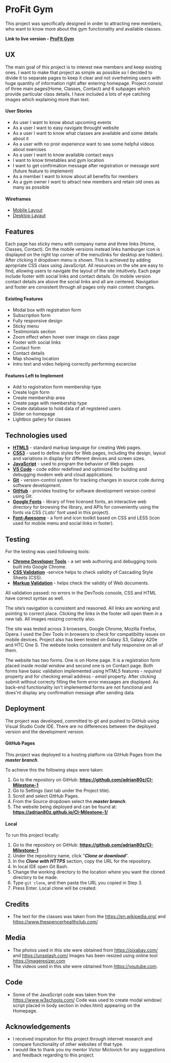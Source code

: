 # ProFit Gym

This project was specifically designed in order to attracting new members, who want to know more about the gym functionality and available classes. 

**Link to live version - [ProFit Gym](https://adrian80z.github.io/CI-Milestone-1/)**

## UX

The main goal of this project is to interest new members and keep existing ones. I want  to make that project as simple as possible so I decided to divide it to separate pages to keep it clear and not overhelming users with huge quantity of information right after entering homepage. Project consist of three main pages(Home, Classes, Contact) and 6 subpages which provide particular class details. I have included a lots of eye catching images which explaining more than text.

#### User Stories
- As user I want to know about upcoming events
- As a user I want to easy navigate throught website
- As a user I want to know what classes are available and some details about it
- As a user with no proir experience want to see some helpful videos about exercises
- As a user I want to know available contact ways
- I want to know timetables and gym location
- I want to get confirmation message after registration or message sent (future feature to implement)
- As a member I want to know about all benefits for members
- As a gym owner I want to attract new members and retain old ones as many as possible

#### Wireframes
* [Mobile Layout](https://github.com/adrian80z/CI-Milestone-1/blob/master/wireframes/mobile_view.png)
* [Desktop Layaut](https://github.com/adrian80z/CI-Milestone-1/blob/master/wireframes/desktop_view.png)

## Features

Each page has sticky menu with company name and three links (Home, Classes, Contact). On the mobile versions instead links hamburger icon is displayed on the right top corner of the menu(links for desktop are hidden). After clicking it dropdown menu is shown. This is achieved by adding apropriate CSS class using JavaScript.
All resources on the site are easy to find, allowing users to navigate the layout of the site intuitively.
Each page include footer with social links and contact details.
On mobile version contact details are above the social links and all are centered.
Navigation and footer are consistent through all pages only main content changes.

#### Existing Features

-	Modal box with registration form
-	Subscription form
-	Fully responsive design
-	Sticky menu
-	Testimonials section
-	Zoom effect when hover over image on class page
-	Footer with social links
-	Contact form
-	Contact details
-	Map showing location
-	Intro text and video helping correctly performing excercise

#### Features Left to Implement
-	Add to registration form membership type
-	Create login form 
-	Create membership area
-	Create page with membership type
-	Create database to hold data of all registered users
-	Slider on homepage
-	Lightbox gallery for classes

## Technologies used

- **[HTML5](https://en.wikipedia.org/wiki/HTML5)** - standard markup language for creating Web pages.
- **[CSS3](https://en.wikipedia.org/wiki/Cascading_Style_Sheets#CSS_3)** - used to define styles for Web pages, including the design, layout and variations in display for different devices and screen sizes.
- **[JavaScript](https://en.wikipedia.org/wiki/JavaScript)** - used to program the behavior of Web pages
- **[VS Code](https://code.visualstudio.com/)** - code editor redefined and optimized for building and debugging modern web and cloud applications.
- **[Git](https://git-scm.com/)** - version-control system for tracking changes in source code during software development.
- **[GitHub](https://github.com/)** - provides hosting for software development version control using Git.
- **[Google Fonts](https://fonts.google.com/)** - library of free licensed fonts, an interactive web directory for browsing the library, and APIs for conveniently using the fonts via CSS ('_Lato_' font used in this project).
- **[Font-Awesome](https://fontawesome.com/)** - a font and icon toolkit based on CSS and LESS (icon used for mobile menu and social links in footer).

## Testing

For the testing was used following tools:
- **[Chrome Developer Tools](https://developers.google.com/web/tools/chrome-devtools)** - a set web authoring and debugging tools built into Google Chrome.
- **[CSS Validation](https://jigsaw.w3.org/css-validator/)** -service helps to check validity of Cascading Style Sheets (CSS).
- **[Markup Validation](https://validator.w3.org/)** - helps check the validity of Web documents.

All validation passed: no errors in the DevTools console, CSS and HTML have correct syntax as well.

The site’s navigation is consistent and reasoned. All links are working and pointing to correct place. Clicking the links in the footer will open them in a new tab.
All images resizing correctly also.

The site was tested across 3 browsers, Google Chrome, Mozilla Firefox, Opera. I used the Dev Tools in browsers to check for compatibility issues on mobile devices. 
Project also has been tested on Galaxy S3, Galaxy A20e and HTC One S.
The website looks consistent and fully responsive on all of them.

The website has two forms. One is on Home page. It is a registration form placed inside modal window and second one is on Contact page. Both forms have basic validation implemented using HTML5 features - _required_ property and for checking email address - _email_ property. After clicking submit without correcty filling the form error messages are displayed. As back-end functionality isn't implemented forms are not functional and does'nt display any confirmation message after sending data.

## Deployment
The project was developed, committed to git and pushed to GitHub using Visual Studio Code IDE. 
There are no differences between the deployed version and the development version.

#### GitHub Pages
This project was deployed to a hosting platform via GitHub Pages from the **_master branch_**.

To achieve this the following steps were taken:
1.	Go to the repository on GitHub: **https://github.com/adrian80z/CI-Milestone-1**
2.	Go to Settings (last tab under the Project title).
3.	Scroll and select GitHub Pages.
4.	From the Source dropdown select the **_master branch_**.
5.	The website being deployed and can be found at: **https://adrian80z.github.io/CI-Milestone-1/**

#### Local
To run this project locally:
1.	Go to the repository on GitHub: **https://github.com/adrian80z/CI-Milestone-1**
2.	Under the repository name, click "**_Clone or download_**".
3.	In the **_Clone with HTTPS_** section, copy the URL for the repository.
4.	In local IDE open Git Bash.
5.	Change the working directory to the location where you want the cloned directory to be made.
6.	Type `git clone`, and then paste the URL you copied in Step 3.
7.	Press Enter. Local clone will be created.

## Credits
 -	The text for the classes was taken from the https://en.wikipedia.org/ and https://www.thespencerhealthclub.com/
 
 ## Media
 -	The photos used in this site were obtained from https://pixabay.com/ and https://unsplash.com/ 
Images has been resized using online tool https://imageresizer.com
-	The videos used in this site were obtained from https://youtube.com.

## Code
-	Some of the JavaScript code was taken from the https://www.w3schools.com/
Code was used to create modal window( script placed in body section in index.html) appearing on the Homepage.

## Acknowledgements
-	I received inspiration for this project through internet research and compare functionality of other websites of that type.
-	I would like to thank you my mentor Victor Miclovich for any suggestions and feedback regarding to this project.